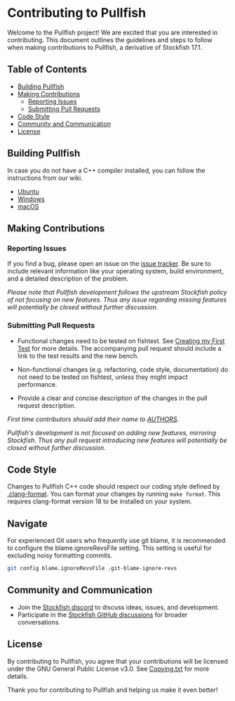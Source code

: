 # Contributing to Pullfish

Welcome to the Pullfish project! We are excited that you are interested in
contributing. This document outlines the guidelines and steps to follow when
making contributions to Pullfish, a derivative of Stockfish 17.1.

## Table of Contents

- [Building Pullfish](#building-pullfish)
- [Making Contributions](#making-contributions)
  - [Reporting Issues](#reporting-issues)
  - [Submitting Pull Requests](#submitting-pull-requests)
- [Code Style](#code-style)
- [Community and Communication](#community-and-communication)
- [License](#license)

## Building Pullfish

In case you do not have a C++ compiler installed, you can follow the
instructions from our wiki.

- [Ubuntu][ubuntu-compiling-link]
- [Windows][windows-compiling-link]
- [macOS][macos-compiling-link]

## Making Contributions

### Reporting Issues

If you find a bug, please open an issue on the
[issue tracker][issue-tracker-link]. Be sure to include relevant information
like your operating system, build environment, and a detailed description of the
problem.

_Please note that Pullfish development follows the upstream Stockfish policy of
not focusing on new features. Thus any issue regarding missing features will
potentially be closed without further discussion._

### Submitting Pull Requests

- Functional changes need to be tested on fishtest. See
  [Creating my First Test][creating-my-first-test] for more details.
  The accompanying pull request should include a link to the test results and
  the new bench.

- Non-functional changes (e.g. refactoring, code style, documentation) do not
  need to be tested on fishtest, unless they might impact performance.

- Provide a clear and concise description of the changes in the pull request
  description.

_First time contributors should add their name to [AUTHORS](./AUTHORS)._ 

_Pullfish's development is not focused on adding new features, mirroring
Stockfish. Thus any pull request introducing new features will potentially be
closed without further discussion._

## Code Style

Changes to Pullfish C++ code should respect our coding style defined by
[.clang-format](.clang-format). You can format your changes by running
`make format`. This requires clang-format version 18 to be installed on your system.

## Navigate

For experienced Git users who frequently use git blame, it is recommended to
configure the blame.ignoreRevsFile setting.
This setting is useful for excluding noisy formatting commits.

```bash
git config blame.ignoreRevsFile .git-blame-ignore-revs
```

## Community and Communication

- Join the [Stockfish discord][discord-link] to discuss ideas, issues, and
  development.
- Participate in the [Stockfish GitHub discussions][discussions-link] for
  broader conversations.

## License

By contributing to Pullfish, you agree that your contributions will be licensed
under the GNU General Public License v3.0. See [Copying.txt][copying-link] for
more details.

Thank you for contributing to Pullfish and helping us make it even better!

[copying-link]:           https://github.com/official-stockfish/Stockfish/blob/master/Copying.txt
[discord-link]:           https://discord.gg/GWDRS3kU6R
[discussions-link]:       https://github.com/official-stockfish/Stockfish/discussions/new
[creating-my-first-test]: https://github.com/official-stockfish/fishtest/wiki/Creating-my-first-test#create-your-test
[issue-tracker-link]:     https://github.com/official-stockfish/Stockfish/issues
[ubuntu-compiling-link]:  https://github.com/official-stockfish/Stockfish/wiki/Developers#user-content-installing-a-compiler-1
[windows-compiling-link]: https://github.com/official-stockfish/Stockfish/wiki/Developers#user-content-installing-a-compiler
[macos-compiling-link]:   https://github.com/official-stockfish/Stockfish/wiki/Developers#user-content-installing-a-compiler-2
